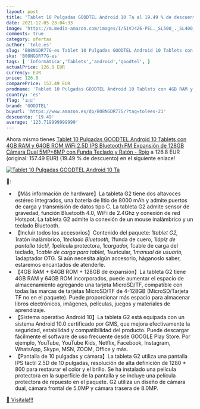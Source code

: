 ```yaml
---
layout: post
title: 'Tablet 10 Pulgadas GOODTEL Android 10 Ta al 19.49 % de descuento'
date: 2021-12-05 23:04:33
image: 'https://m.media-amazon.com/images/I/51VJ426-PEL._SL500_._SL400_.jpg'
comments: true
category: ofertas
author: 'tole.es'
slug: 'B08NGDR77G-es Tablet 10 Pulgadas GOODTEL Android 10 Tablets con 4GB RAM...'
sku: 'B08NGDR77G-es'
tags: [ 'Informática','Tablets','android','goodtel', ]
actualPrice: 126.8 EUR
currency: EUR
price: 126.8
comparePrice: 157.49 EUR
prodname: 'Tablet 10 Pulgadas GOODTEL Android 10 Tablets con 4GB RAM y 64GB ROM  WiFi  2.5D IPS  Bluetooth  FM  Expansión de 128GB  Cámara Dual 5MP+8MP  con Funda  Teclado y Ratón - Rojo'
country: 'es'
flag: '🇪🇸'
brand: 'GOODTEL'
buyurl: 'https://www.amazon.es/dp/B08NGDR77G/?tag=tolees-21'
descuento: '19.49'
average: '123.719999999999'
---
```


Ahora mismo tienes [Tablet 10 Pulgadas GOODTEL Android 10 Tablets con 4GB RAM y 64GB ROM  WiFi  2.5D IPS  Bluetooth  FM  Expansión de 128GB  Cámara Dual 5MP+8MP  con Funda  Teclado y Ratón - Rojo](https://www.amazon.es/dp/B08NGDR77G/?tag=tolees-21) a 126.8 EUR (original: 157.49 EUR) (19.49 %  de descuento) en el siguiente enlace!

[![Tablet 10 Pulgadas GOODTEL Android 10 Ta](https://m.media-amazon.com/images/I/51VJ426-PEL._SL500_._SL400_.jpg)](https://www.amazon.es/dp/B08NGDR77G/?tag=tolees-21)

🔎:

- 【Más información de hardware】La tableta G2 tiene dos altavoces estéreo integrados, una batería de litio de 8000 mAh y admite puertos de carga y transmisión de datos tipo C. La tableta G2 admite sensor de gravedad, función Bluetooth 4.0, WiFi de 2.4Ghz y conexión de red Hotspot. La tableta G2 admite la conexión de un mouse inalámbrico y un teclado Bluetooth.
- 【Incluir todos los accesorios】Contenido del paquete: 1*tablet G2, 1*ratón inalámbrico, 1*teclado Bluetooth, 1*funda de cuero, 1*lápiz de pantalla táctil, 1*película protectora, 1*cargador, 1*cable de carga del teclado, 1*cable de carga para tablet, 1*auricular, 1*manual de usuario, 1*adaptador OTG. Si aún necesita algún accesorio, háganoslo saber, estaremos encantados de atenderle.
- 【4GB RAM + 64GB ROM + 128GB de expansión】La tableta G2 tiene 4GB RAM y 64GB ROM incorporados, puede aumentar el espacio de almacenamiento agregando una tarjeta MicroSD/TF, compatible con todas las marcas de tarjetas MicroSD/TF de 4-128GB (MicroSD/Tarjeta TF no en el paquete). Puede proporcionar más espacio para almacenar libros electrónicos, imágenes, películas, juegos y materiales de aprendizaje.
- 【Sistema operativo Android 10】La tableta G2 está equipada con un sistema Android 10.0 certificado por GMS, que mejora efectivamente la seguridad, estabilidad y compatibilidad del producto. Puede descargar fácilmente el software de uso frecuente desde GOOGLE Play Store. Por ejemplo, YouTube, YouTube Kids, Netflix, Facebook, Instagram, WhatsApp, Skype, MSN, ZOOM, Office y más.
- 【Pantalla de 10 pulgadas y cámara】La tableta G2 utiliza una pantalla IPS táctil 2.5D de 10 pulgadas, resolución de alta definición de 1280 * 800 para restaurar el color y el brillo. Se ha instalado una película protectora en la superficie de la pantalla y se incluye una película protectora de repuesto en el paquete. G2 utiliza un diseño de cámara dual, cámara frontal de 5.0MP y cámara trasera de 8.0MP.

[🛒 Visítala!!!](https://www.amazon.es/dp/B08NGDR77G/?tag=tolees-21)
